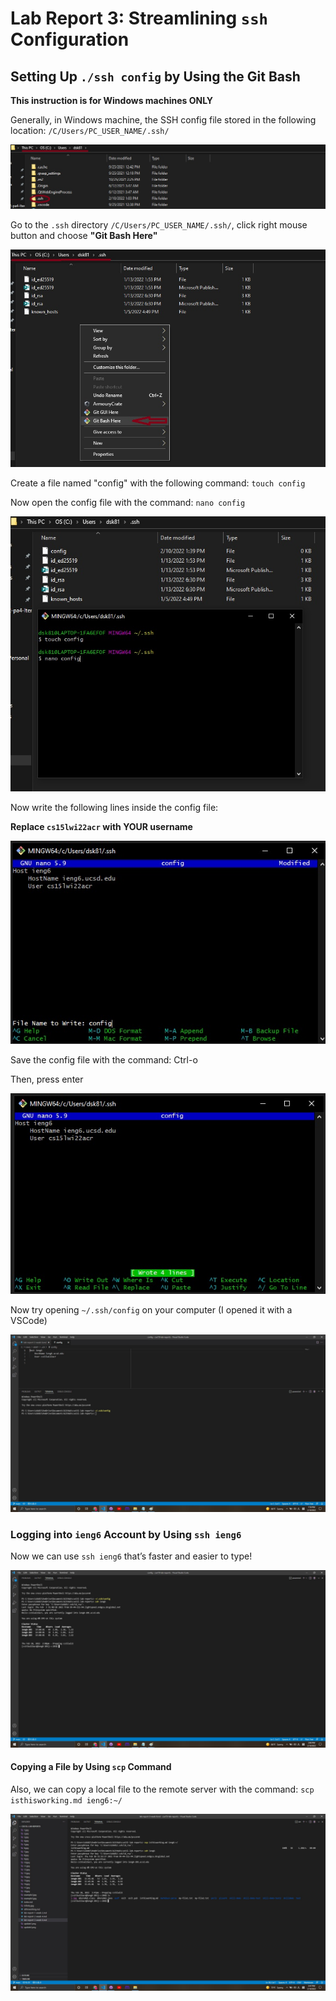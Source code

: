 # Lab Report 3: Streamlining `ssh` Configuration

## Setting Up `./ssh config` by Using the Git Bash

**This instruction is for **Windows machines ONLY****

Generally, in Windows machine, the SSH config file stored in the following location: 
`/C/Users/PC_USER_NAME/.ssh/` 

![Directory](directory.jpg)

Go to the `.ssh` directory `/C/Users/PC_USER_NAME/.ssh/`, 
click right mouse button and choose **"Git Bash Here"**

![GitBash](GitBash.jpg)

Create a file named "config" with the following command:
`touch config`

Now open the config file with the command:
`nano config`

![touch](touch.jpg)

Now write the following lines inside the config file:

**Replace `cs15lwi22acr` with YOUR username**

![nano](nano.jpg)

Save the config file with the command: Ctrl-o

Then, press enter

![configsave](configsave.jpg)

Now try opening `~/.ssh/config` on your computer
(I opened it with a VSCode)

![sshconfig](sshconfig.jpg)


### Logging into `ieng6` Account by Using `ssh ieng6`

Now we can use `ssh ieng6` that’s faster and easier to type!

![sshieng6](sshieng6.jpg)

#### Copying a File by Using `scp` Command

Also, we can copy a local file to the remote server with the command: `scp isthisworking.md ieng6:~/`

![scp](scp.jpg)

